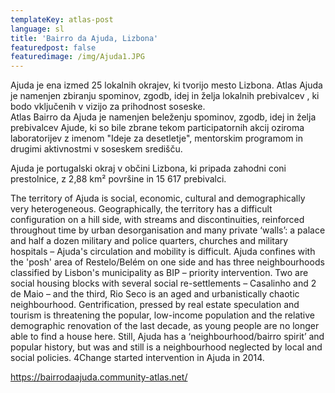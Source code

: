 ```yaml
---
templateKey: atlas-post
language: sl
title: 'Bairro da Ajuda, Lizbona'
featuredpost: false
featuredimage: /img/Ajuda1.JPG
---
```

Ajuda je ena izmed 25 lokalnih okrajev, ki tvorijo mesto Lizbona. Atlas Ajuda je namenjen zbiranju spominov, zgodb, idej in želja lokalnih prebivalcev , ki bodo vključenih v vizijo za prihodnost soseske. <!-- end -->\
Atlas Bairro da Ajuda je namenjen beleženju spominov, zgodb, idej in želja prebivalcev Ajude, ki so bile zbrane tekom participatornih akcij oziroma laboratorijev z imenom "Ideje za desetletje", mentorskim programom in drugimi aktivnostmi v soseskem središču.

Ajuda je portugalski okraj v občini Lizbona, ki pripada zahodni coni prestolnice, z 2,88 km² površine in 15 617 prebivalci. 

The territory of Ajuda is social, economic, cultural and demographically very heterogeneous. Geographically, the territory has a difficult configuration on a hill side, with streams and discontinuities, reinforced throughout time by urban desorganisation and many private ‘walls’: a palace and half a dozen military and police quarters, churches and military hospitals – Ajuda's circulation and mobility  is difficult.  Ajuda confines with the 'posh' area of Restelo/Belém on one side and has three neighbourhoods classified by Lisbon's municipality as BIP – priority intervention. Two are social housing blocks with several social re-settlements – Casalinho and 2 de Maio – and the third, Rio Seco is an aged and urbanistically chaotic neighbourhood. Gentrification, pressed by real estate speculation and tourism is threatening the popular, low-income population and the relative demographic renovation of the last decade, as young people are no longer able to find a house here. Still, Ajuda has a ‘neighbourhood/bairro spirit’ and popular history, but was and still is a neighbourhood neglected by local and social policies. 4Change started intervention in Ajuda in 2014.

https://bairrodaajuda.community-atlas.net/
